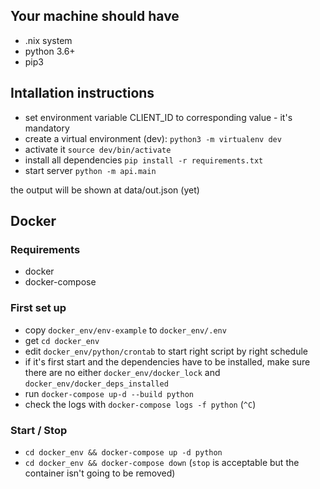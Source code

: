 ## Your machine should have
* .nix system
* python 3.6+
* pip3

## Intallation instructions
* set environment variable CLIENT_ID to corresponding value - it's mandatory
* create a virtual environment (dev): ``` python3 -m virtualenv dev ```
* activate it ``` source dev/bin/activate ```
* install all dependencies ``` pip install -r requirements.txt ```
* start server ``` python -m api.main ```

the output will be shown at data/out.json (yet)

## Docker

### Requirements

* docker
* docker-compose

### First set up

* copy `docker_env/env-example` to `docker_env/.env`
* get `cd docker_env`
* edit `docker_env/python/crontab` to start right script by right schedule
* if it's first start and the dependencies have to be installed, make sure there are no either `docker_env/docker_lock` and `docker_env/docker_deps_installed`
* run `docker-compose up-d --build python`
* check the logs with `docker-compose logs -f python` (`^C`)

### Start / Stop

* `cd docker_env && docker-compose up -d python`
* `cd docker_env && docker-compose down` (`stop` is acceptable but the container isn't going to be removed) 
